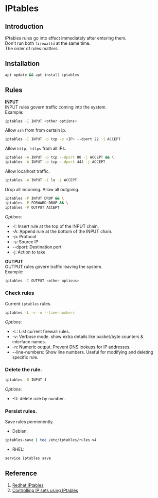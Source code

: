 # IPtables

## Introduction
IPtables rules go into effect immediately after entering them.  
    Don't run both `firewalld` at the same time.  
The order of rules matters.  

## Installation
```sh
apt update && apt install iptables
```


## Rules  
**INPUT**  
INPUT rules govern traffic coming into the system.  
Example:  
```sh
iptables -I INPUT <other options>
```  

Allow `ssh` from from certain ip.  
```sh
iptables -I INPUT -p tcp -s <IP> --dport 22 -j ACCEPT
```  
Allow `http, https` from all IPs.  
```sh
iptables -A INPUT -p tcp --dport 80 -j ACCEPT && \
iptables -A INPUT -p tcp --dport 443 -j ACCEPT
```  
Allow localhost traffic.  
```sh
iptables -A INPUT -i lo -j ACCEPT
```  
Drop all incoming. Allow all outgoing.  
```sh
iptables -P INPUT DROP && \
iptables -P FORWARD DROP && \
iptables -P OUTPUT ACCEPT
```  
*Options*:  
- -I: Insert rule at the top of the INPUT chain.
- -A: Append rule at the bottom of the INPUT chain.
- -p: Protocol
- -s: Source IP
- --dport: Destination port
- -j: Action to take


**OUTPUT**  
OUTPUT rules govern traffic leaving the system.  
Example:  
```sh
iptables -I OUTPUT <other options>
```  


### Check rules  
Current `iptables` rules.  
```sh
iptables -L -v -n --line-numbers
```  
*Options*:  
- -L: List current firewall rules.  
- -v: Verbose mode. show extra details like packet/byte counters & interface names.  
- -n: Numeric output. Prevent DNS lookups for IP addresses.  
- --line-numbers: Show line numbers. Useful for modifying and deleting specific rule.  


### Delete the rule.  
```sh
iptables -D INPUT 1
```  
*Options*:  
- -D: delete rule by number.  

### Persist rules.  
Save rules permenently.
- Debian:  
```sh
iptables-save | tee /etc/iptables/rules.v4
```  

- RHEL:  
```sh
service iptables save
```  

## Reference
1. [Redhat IPtables](https://www.redhat.com/en/blog/iptables)
2. [Controlling IP sets using IPtables](https://docs.redhat.com/en/documentation/red_hat_enterprise_linux/7/html/security_guide/sec-setting_and_controlling_ip_sets_using_iptables#sec-Setting_and_Controlling_IP_sets_using_iptables)
